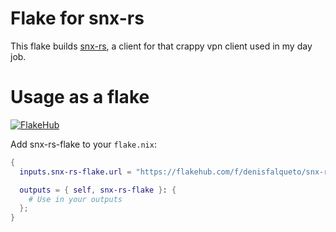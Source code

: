 # Flake for snx-rs

This flake builds [snx-rs](https://github.com/ancwrd1/snx-rs), a client for that crappy vpn client used in my day job.

# Usage as a flake

[![FlakeHub](https://img.shields.io/endpoint?url=https://flakehub.com/f/denisfalqueto/snx-rs-flake/badge)](https://flakehub.com/flake/denisfalqueto/snx-rs-flake)

Add snx-rs-flake to your `flake.nix`:

```nix
{
  inputs.snx-rs-flake.url = "https://flakehub.com/f/denisfalqueto/snx-rs-flake/*.tar.gz";

  outputs = { self, snx-rs-flake }: {
    # Use in your outputs
  };
}

```
